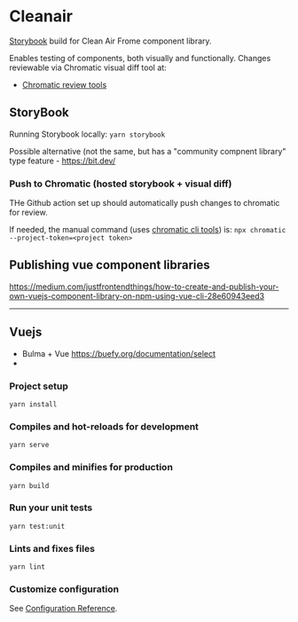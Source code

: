 # Cleanair

[Storybook](https://storybook.js.org/) build for Clean Air Frome component library.

Enables testing of components, both visually and functionally.
Changes reviewable via Chromatic visual diff tool at: 
* [Chromatic review tools](https://www.chromatic.com/build?appId=5f0e1aa3488d900022d5eb7a&number=11)

## StoryBook

Running Storybook locally:
`yarn storybook`

Possible alternative (not the same, but has a "community compnent library" type feature - https://bit.dev/

### Push to Chromatic (hosted storybook + visual diff)

THe Github action set up should automatically push changes to chromatic for review.

If needed, the manual command (uses [chromatic cli tools](https://www.chromatic.com/docs/setup)) is:
`npx chromatic --project-token=<project token>`

## Publishing vue component libraries
https://medium.com/justfrontendthings/how-to-create-and-publish-your-own-vuejs-component-library-on-npm-using-vue-cli-28e60943eed3


----------

## Vuejs

* Bulma + Vue https://buefy.org/documentation/select
* 
### Project setup
```
yarn install
```

### Compiles and hot-reloads for development
```
yarn serve
```

### Compiles and minifies for production
```
yarn build
```

### Run your unit tests
```
yarn test:unit
```

### Lints and fixes files
```
yarn lint
```

### Customize configuration
See [Configuration Reference](https://cli.vuejs.org/config/).
